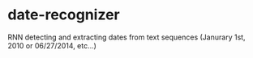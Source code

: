 # date-recognizer
RNN detecting and extracting dates from text sequences (Janurary 1st, 2010 or 06/27/2014, etc...)

